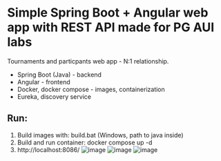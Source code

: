 # Simple Spring Boot + Angular web app with REST API made for PG AUI labs
Tournaments and particpants web app -  N:1 relationship. 
- Spring Boot (Java) - backend
- Angular - frontend
- Docker, docker compose - images, containerization
- Eureka, discovery service
## Run:
1. Build images with: build.bat (Windows, path to java inside)
2. Build and run container: docker compose up -d
3. http://localhost:8086/
![image](https://github.com/amddaa/PG_AUI/assets/67384782/c83cfa0e-b601-4eab-8b7d-634ff3336ade)
![image](https://github.com/amddaa/PG_AUI/assets/67384782/b6b9e3ed-5bc5-4d8a-bc0f-bd2a5fe82415)
![image](https://github.com/amddaa/PG_AUI/assets/67384782/d8ecf9c1-7cbf-454e-8474-92837ebf3388)
